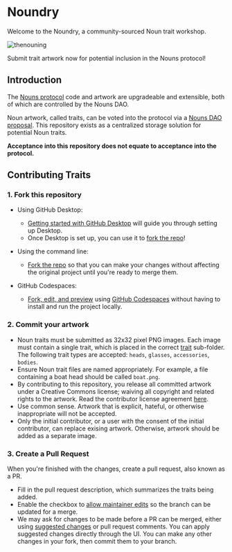 # Noundry

Welcome to the Noundry, a community-sourced Noun trait workshop.

![thenouning](https://user-images.githubusercontent.com/85371573/153062899-2b3ce450-197c-4c45-8856-859553c72527.jpg)

Submit trait artwork now for potential inclusion in the Nouns protocol!

## Introduction

The [Nouns protocol](https://nouns.notion.site/Noun-Protocol-32e4f0bf74fe433e927e2ea35e52a507) code and artwork are upgradeable and extensible, both of which are controlled by the Nouns DAO.

Noun artwork, called traits, can be voted into the protocol via a [Nouns DAO proposal](https://nouns.notion.site/Submit-a-Proposal-to-the-DAO-0605e2437e184eae82dc07c30bcd2ed9). This repository exists as a centralized storage solution for potential Noun traits.

**Acceptance into this repository does not equate to acceptance into the protocol.**

## Contributing Traits

### 1. Fork this repository
- Using GitHub Desktop:
  - [Getting started with GitHub Desktop](https://docs.github.com/en/desktop/installing-and-configuring-github-desktop/getting-started-with-github-desktop) will guide you through setting up Desktop.
  - Once Desktop is set up, you can use it to [fork the repo](https://docs.github.com/en/desktop/contributing-and-collaborating-using-github-desktop/cloning-and-forking-repositories-from-github-desktop)!

- Using the command line:
  - [Fork the repo](https://docs.github.com/en/github/getting-started-with-github/fork-a-repo#fork-an-example-repository) so that you can make your changes without affecting the original project until you're ready to merge them.

- GitHub Codespaces:
  - [Fork, edit, and preview](https://docs.github.com/en/free-pro-team@latest/github/developing-online-with-codespaces/creating-a-codespace) using [GitHub Codespaces](https://github.com/features/codespaces) without having to install and run the project locally.

### 2. Commit your artwork
- Noun traits must be submitted as 32x32 pixel PNG images. Each image must contain a single trait, which is placed in the correct [trait](./traits) sub-folder. The following trait types are accepted: `heads`, `glasses`, `accessories`, `bodies`.
- Ensure Noun trait files are named appropriately. For example, a file containing a boat head should be called `boat.png`.
- By contributing to this repository, you release all committed artwork under a Creative Commons license; waiving all copyright and related rights to the artwork. Read the contributor license agreement [here](./CLA.md).
- Use common sense. Artwork that is explicit, hateful, or otherwise inappropriate will not be accepted.
- Only the initial contributor, or a user with the consent of the initial contributor, can replace exising artwork. Otherwise, artwork should be added as a separate image.

### 3. Create a Pull Request
When you're finished with the changes, create a pull request, also known as a PR.

- Fill in the pull request description, which summarizes the traits being added.
- Enable the checkbox to [allow maintainer edits](https://docs.github.com/en/github/collaborating-with-issues-and-pull-requests/allowing-changes-to-a-pull-request-branch-created-from-a-fork) so the branch can be updated for a merge.
- We may ask for changes to be made before a PR can be merged, either using [suggested changes](https://docs.github.com/en/github/collaborating-with-issues-and-pull-requests/incorporating-feedback-in-your-pull-request) or pull request comments. You can apply suggested changes directly through the UI. You can make any other changes in your fork, then commit them to your branch.
